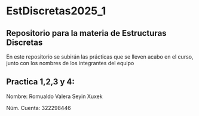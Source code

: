 # EstDiscretas2025_1
## Repositorio para la materia de Estructuras Discretas
En este repositorio se subirán las prácticas que se lleven acabo en el curso, junto con los nombres de los integrantes del equipo
## Practica 1,2,3 y 4:
Nombre: Romualdo Valera Seyin Xuxek
 
Núm. Cuenta: 322298446
